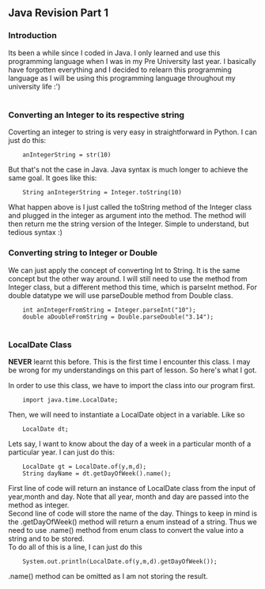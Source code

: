 ## Java Revision Part 1

### Introduction
Its been a while since I coded in Java. I only learned and use this programming language when I was in my Pre University last year. I basically have forgotten everything and I decided to relearn this programming language as I will be using this programming language throughout my university life :')
#
### Converting an Integer to its respective string
Coverting an integer to string is very easy in straightforward in Python. I can just do this:

```
    anIntegerString = str(10)
```
But that's not the case in Java. Java syntax is much longer to achieve the same goal. It goes like this:
```
    String anIntegerString = Integer.toString(10)
```
What happen above is I just called the toString method of the Integer class and plugged in the integer as argument into the method. The method will then return me the string version of the Integer. Simple to understand, but tedious syntax :)

### Converting string to Integer or Double
We can just apply the concept of converting Int to String. It is the same concept but the other way around. I will still need to use the method from Integer class, but a different method this time, which is parseInt method. For double datatype we will use parseDouble method from Double class.
```
    int anIntegerFromString = Integer.parseInt("10");
    double aDoubleFromString = Double.parseDouble("3.14");
```
#
### LocalDate Class
__NEVER__ learnt this before. This is the first time I encounter this class. I may be wrong for my understandings on this part of lesson. So here's what I got.

In order to use this class, we have to import the class into our program first. 
```
    import java.time.LocalDate;
```
Then, we will need to instantiate a LocalDate object in a variable. Like so
```
    LocalDate dt;
```
Lets say, I want to know about the day of a week in a particular month of a particular year. I can just do this:
```
    LocalDate gt = LocalDate.of(y,m,d);
    String dayName = dt.getDayOfWeek().name();
```
First line of code will return an instance of LocalDate class from the input of year,month and day. Note that all year, month and day are passed into the method as integer.
<br>
Second line of code will store the name of the day. Things to keep in mind is the .getDayOfWeek() method will return a enum instead of a string. Thus we need to use .name() method from enum class to convert the value into a string and to be stored.
<br>
To do all of this is a line, I can just do this
```
    System.out.println(LocalDate.of(y,m,d).getDayOfWeek());
```
.name() method can be omitted as I am not storing the result.
#


